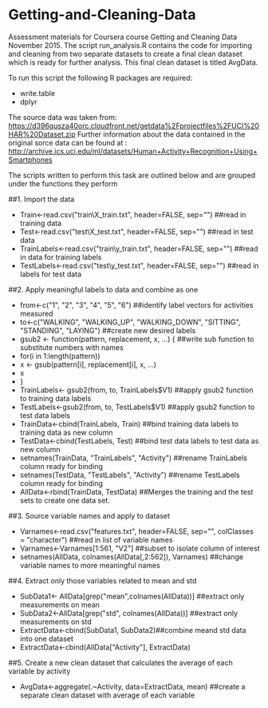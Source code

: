 # Getting-and-Cleaning-Data
Assessment materials for Coursera course Getting and Cleaning Data November 2015.
The script run_analysis.R contains the code for importing and cleaning from two separate datasets to create a final clean dataset which is ready for further analysis. This final clean dataset is titled AvgData. 

To run this script the following R packages are required:
* write.table
* dplyr


The source data was taken from: https://d396qusza40orc.cloudfront.net/getdata%2Fprojectfiles%2FUCI%20HAR%20Dataset.zip
Further information about the data contained in the original sorce data can be found at : http://archive.ics.uci.edu/ml/datasets/Human+Activity+Recognition+Using+Smartphones 


The scripts written to perform this task are outlined below and are grouped under the functions they perform

##1. Import the data 
* Train<-read.csv("train\\X_train.txt", header=FALSE, sep="") ##read in training data
* Test<-read.csv("test\\X_test.txt", header=FALSE, sep="") ##read in test data
* TrainLabels<-read.csv("train\\y_train.txt", header=FALSE, sep="") ##read in data for training labels
* TestLabels<-read.csv("test\\y_test.txt", header=FALSE, sep="") ##read in labels for test data

##2. Apply meaningful labels to data and combine as one
* from<-c("1", "2", "3", "4", "5", "6") ##identify label vectors for activities measured
* to<-c("WALKING", "WALKING_UP", "WALKING_DOWN", "SITTING", "STANDING", "LAYING") ##create new desired labels 
* gsub2 <- function(pattern, replacement, x, ...) { ##write sub function to substitute numbers with names
* for(i in 1:length(pattern))
* x <- gsub(pattern[i], replacement[i], x, ...)
* x
* }
* TrainLabels<- gsub2(from, to, TrainLabels$V1) ##apply gsub2 function to training data labels
* TestLabels<-gsub2(from, to, TestLabels$V1) ##apply gsub2 function to test data labels
* TrainData<-cbind(TrainLabels, Train) ##bind training data labels to training data as new column
* TestData<-cbind(TestLabels, Test) ##bind test data labels to test data as new column
* setnames(TrainData, "TrainLabels", "Activity") ##rename TrainLabels column ready for binding
* setnames(TestData, "TestLabels", "Activity") ##rename TestLabels column ready for binding
* AllData<-rbind(TrainData, TestData) ##Merges the training and the test sets to create one data set.

##3. Source variable names and apply to dataset
* Varnames<-read.csv("features.txt", header=FALSE, sep="", colClasses = "character") ##read in list of variable names
* Varnames<-Varnames[1:561, "V2"] ##subset to isolate column of interest
* setnames(AllData, colnames(AllData[,2:562]), Varnames) ##change variable names to more meaningful names

##4. Extract only those variables related to mean and std
* SubData1<- AllData[grep("mean",colnames(AllData))] ##extract only measurements on mean
* SubData2<-AllData[grep("std", colnames(AllData))] ##extract only measurements on std
* ExtractData<-cbind(SubData1, SubData2)##combine meand std data into one dataset
* ExtractData<-cbind(AllData["Activity"], ExtractData)

##5. Create a new clean dataset that calculates the average of each variable by activity
* AvgData<-aggregate(.~Activity, data=ExtractData, mean) ##create a separate clean dataset with average of each variable
